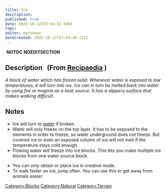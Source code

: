 ```yaml
---
title: Ice
description: 
published: true
date: 2025-10-12T23:54:52.946Z
tags: 
editor: markdown
dateCreated: 2025-10-12T23:54:49.111Z
---
```


 __NOTOC__ __NOEDITSECTION__

## Description   (From [Recipaedia](.. "wikilink") )

*A block of water which has frozen solid. Whenever water is exposed to
low temperatures, it will turn into ice. Ice can in turn be melted back
into water by using fire or magma as a heat source. It has a slippery
surface that makes walking difficult.*

## Notes

  - Ice will turn to [water](water "wikilink") if broken.
  - Water will only freeze on the top layer. It has to be exposed to the
    elements in order to freeze, so water underground does not freeze.
    But covered ice or even an exposed column of ice will not melt if
    the temperature stays cold enough.
  - Flowing water will freeze into ice blocks. This lets you make
    multiple ice blocks from one water source block.

<!-- end list -->

  - You can only obtain or place ice in creative mode.
  - To walk faster on ice, jump often. You can use this to get away from
    animals easier.

[Category:Blocks](Category:Blocks "wikilink")
[Category:Natural](Category:Natural "wikilink")
[Category:Terrain](Category:Terrain "wikilink")